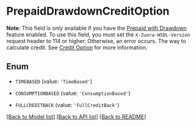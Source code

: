 # PrepaidDrawdownCreditOption

**Note**: This field is only available if you have the [Prepaid with Drawdown](https://knowledgecenter.zuora.com/Billing/Billing_and_Payments/J_Billing_Operations/Prepaid_with_Drawdown) feature enabled.  To use this field, you must set the `X-Zuora-WSDL-Version` request header to 114 or higher. Otherwise, an error occurs.   The way to calculate credit. See [Credit Option](https://knowledgecenter.zuora.com/Billing/Billing_and_Payments/J_Billing_Operations/Prepaid_with_Drawdown/Create_prepayment_charge#Credit_Option) for more information.  

## Enum

* `TIMEBASED` (value: `'TimeBased'`)

* `CONSUMPTIONBASED` (value: `'ConsumptionBased'`)

* `FULLCREDITBACK` (value: `'FullCreditBack'`)

[[Back to Model list]](../README.md#documentation-for-models) [[Back to API list]](../README.md#documentation-for-api-endpoints) [[Back to README]](../README.md)


